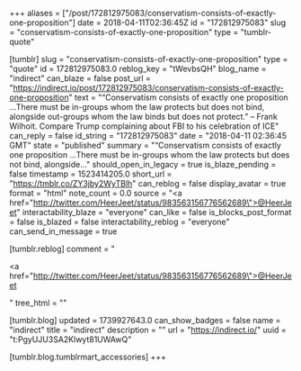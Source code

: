 +++
aliases = ["/post/172812975083/conservatism-consists-of-exactly-one-proposition"]
date = 2018-04-11T02:36:45Z
id = "172812975083"
slug = "conservatism-consists-of-exactly-one-proposition"
type = "tumblr-quote"

[tumblr]
slug = "conservatism-consists-of-exactly-one-proposition"
type = "quote"
id = 172812975083.0
reblog_key = "tWevbsQH"
blog_name = "indirect"
can_blaze = false
post_url = "https://indirect.io/post/172812975083/conservatism-consists-of-exactly-one-proposition"
text = "“Conservatism consists of exactly one proposition …There must be in-groups whom the law protects but does not bind, alongside out-groups whom the law binds but does not protect.” &ndash; Frank Wilhoit. Compare Trump complaining about FBI to his celebration of ICE"
can_reply = false
id_string = "172812975083"
date = "2018-04-11 02:36:45 GMT"
state = "published"
summary = "“Conservatism consists of exactly one proposition …There must be in-groups whom the law protects but does not bind, alongside..."
should_open_in_legacy = true
is_blaze_pending = false
timestamp = 1523414205.0
short_url = "https://tmblr.co/ZY3jby2WyTBlh"
can_reblog = false
display_avatar = true
format = "html"
note_count = 0.0
source = "<a href=\"http://twitter.com/HeerJeet/status/983563156776562689\">@HeerJeet</a>"
interactability_blaze = "everyone"
can_like = false
is_blocks_post_format = false
is_blazed = false
interactability_reblog = "everyone"
can_send_in_message = true

[tumblr.reblog]
comment = "<p><a href=\"http://twitter.com/HeerJeet/status/983563156776562689\">@HeerJeet</a></p>"
tree_html = ""

[tumblr.blog]
updated = 1739927643.0
can_show_badges = false
name = "indirect"
title = "indirect"
description = ""
url = "https://indirect.io/"
uuid = "t:PgyUJU3SA2Klwyt81UWAwQ"

[tumblr.blog.tumblrmart_accessories]
+++
